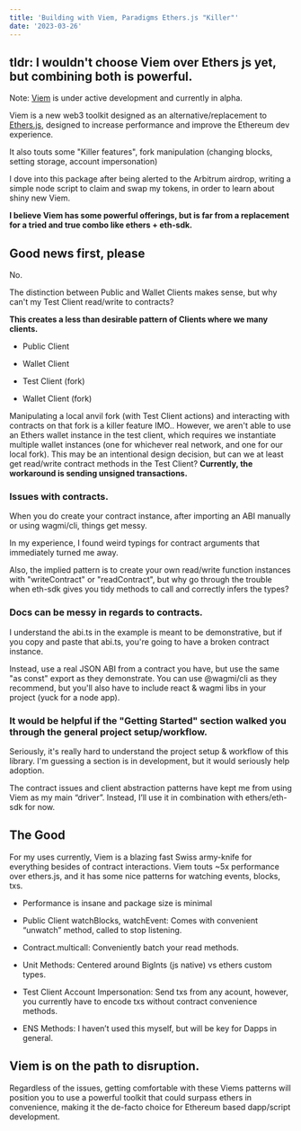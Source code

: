 ```yaml
---
title: 'Building with Viem, Paradigms Ethers.js "Killer"'
date: '2023-03-26'
---
```


## tldr: I wouldn't choose Viem over Ethers js yet, but combining both is powerful.

Note: [Viem](https://viem.sh/) is under active development and currently in alpha.

Viem is a new web3 toolkit designed as an alternative/replacement to [Ethers.js](https://github.com/ethers-io/ethers.js/), designed to increase performance and improve the Ethereum dev experience.

It also touts some "Killer features", fork manipulation (changing blocks, setting storage, account impersonation)

I dove into this package after being alerted to the Arbitrum airdrop, writing a simple node script to claim and swap my tokens, in order to learn about shiny new Viem.

**I believe Viem has some powerful offerings, but is far from a replacement for a tried and true combo like ethers + eth-sdk.**

## Good news first, please

No.

The distinction between Public and Wallet Clients makes sense, but why can't my Test Client read/write to contracts?

**This creates a less than desirable pattern of Clients where we many clients.**

* Public Client

* Wallet Client

* Test Client (fork)

* Wallet Client (fork)

Manipulating a local anvil fork (with Test Client actions) and interacting with contracts on that fork is a killer feature IMO.. However, we aren't able to use an Ethers wallet instance in the test client, which requires we instantiate multiple wallet instances (one for whichever real network, and one for our local fork). This may be an intentional design decision, but can we at least get read/write contract methods in the Test Client? **Currently, the workaround is sending unsigned transactions.**

### Issues with contracts.

When you do create your contract instance, after importing an ABI manually or using wagmi/cli, things get messy.

In my experience, I found weird typings for contract arguments that immediately turned me away.

Also, the implied pattern is to create your own read/write function instances with "writeContract" or "readContract", but why go through the trouble when eth-sdk gives you tidy methods to call and correctly infers the types?

### Docs can be messy in regards to contracts.
I understand the abi.ts in the example is meant to be demonstrative, but if you copy and paste that abi.ts, you're going to have a broken contract instance.

Instead, use a real JSON ABI from a contract you have, but use the same "as const" export as they demonstrate. You can use @wagmi/cli as they recommend, but you'll also have to include react & wagmi libs in your project (yuck for a node app).

### It would be helpful if the "Getting Started" section walked you through the general project setup/workflow.

Seriously, it's really hard to understand the project setup & workflow of this library. I'm guessing a section is in development, but it would seriously help adoption.

The contract issues and client abstraction patterns have kept me from using Viem as my main “driver”. Instead, I’ll use it in combination with ethers/eth-sdk for now.

## The Good

For my uses currently, Viem is a blazing fast Swiss army-knife for everything besides of contract interactions. Viem touts ~5x performance over ethers.js, and it has some nice patterns for watching events, blocks, txs.

* Performance is insane and package size is minimal

* Public Client watchBlocks, watchEvent:  Comes with convenient “unwatch” method, called to stop listening.

* Contract.multicall: Conveniently batch your read methods.

* Unit Methods: Centered around BigInts (js native) vs ethers custom types.

* Test Client Account Impersonation: Send txs from any acount, however, you currently have to encode txs without contract convenience methods.

* ENS Methods: I haven’t used this myself, but will be key for Dapps in general.

## Viem is on the path to disruption.

Regardless of the issues, getting comfortable with these Viems patterns will position you to use a powerful toolkit that could surpass ethers in convenience, making it the de-facto choice for Ethereum based dapp/script development.